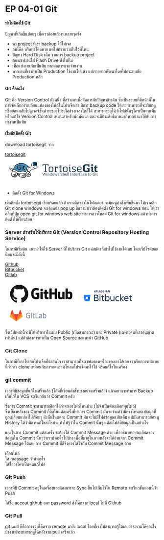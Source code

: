 # EP 04-01 Git

#### ทำไมต้องใช้ Git

ปัญหาที่เกิดขึ้นบ่อยๆ เมื่อเราต้องแก้งานหลายๆครั้ง
* หา project ที่เรา backup ไว้ไม่เจอ 
* ลบโค๊ด หรือทำโค๊ดหาย แต่ไม่ทราบว่าเก็บใว้ที่ใหน 
* ปัญหา Hard Disk เต็ม จากการ backup project
* ต้องเซฟงานใส่ Flash Drive ส่งให้ทีม
* เมื่อแบ่งงานกับเป็นทีม ยากต่อการแจกจ่ายงาน
* หากงานที่เราทำเป็น Production ใช้งานไปแล้ว แต่เราอยากพัฒนาโดยไม่กระทบกับ Production หลัก

#### Git คืออะไร 

Git คือ Version Control ตัวหนึ่ง ที่สร้างมาเพื่อจัดการกับปัญหาข้างต้น ซึ่งเป็นระบบที่มีหน้าที่ในการจัดเก็บการเปลี่ยนแปลงของไฟล์ในโปรเจ็คเรา มีการ backup code ให้เรา สามารถที่จะเรียกดูหรือย้อนกลับไปดูเวอร์ชั่นต่างๆของโปรเจ็คช่วงเวลาใดก็ได้ สามารถระบุได้ว่าไฟล์นั้นๆใครเป็นคนเพิ่มหรือแก้ไข 
Version Control เหมาะสำหรับนักพัฒนา  และจะมีประสิทธิภาพมากหากนำมาใช้กับการทำงานเป็นทีม

#### เริ่มต้นติดตั้ง Git

download tortoisegit จาก

[tortoisegit](https://tortoisegit.org/download/)  
[![](images/EP04/02.PNG)](https://tortoisegit.org/download/)


* ติดตั้ง Git for Windows

เมื่อติดตั้ง tortoisegit เรียบร้อยแล้ว ถ้าเราคลิกขวาในโฟลเดอร์ จะมีเมนูคำสั่งเพิ่มขึ้นมา ให้เราคลิก Git clone  windows จะเด้งหน้า pop up ขึ้นว่ามาเราต้องติดตั้ง Git for windows ก่อน ให้เราคลิกที่ปุ่ม open git for windows web site ทำการดาวโหลด Git for windows แล้วทำการติดตั้งให้เรียนร้อย

### Server สำหรับให้บริการ Git (Version Control Repository Hosting Service)

ในกรณีเริ่มต้น แนะนำให้ใช้ Server ที่ให้บริการ Git แค่สมัครก็เข้าไปใช้งานได้เลย โดยเว็ปไซต์ยอดนิยมจะมีดังนี้

[Github](https://github.com/)  
[Bitbucket](https://bitbucket.org/product)  
[Gitlab](https://about.gitlab.com/)

[![](images/EP04/03.PNG)](https://github.com/)
[![](images/EP04/04.PNG)](https://bitbucket.org/product)
[![](images/EP04/05.PNG)](https://about.gitlab.com/)


ซึ่งเว็ปเหล่านี้จะมีให้บริการทั้งแบบ Public (เปิดสาธารณะ) และ Private (เฉพาะคนที่เราอนุญาตเท่านั้น) แต่ถ้าต้องการทำเป็น Open Source ขอแนะนำ GitHub 

### Git Clone 

ในกรณีที่เราไปเจอโปรเจ็คที่น่าสนใจ เราสามารถที่จะเซฟมาลงเครื่องของเราได้เลย เราเรียกการทำแบบนี้ว่าการ clone เหมือนกับการกดดาวน์โหลดโปรเจ็คมาใว้ใช้ หรือแก้ไขในเครื่อง

### git commit  

เวลาที่มีข้อมูลที่แก้ไขเสร็จแล้ว (โค้ดที่เขียนคำสั่งบางอย่างเสร็จแล้ว) แล้วอยากจะทำการ Backup เก็บไว้ใน VCS จะเรียกกันว่า Commit ครับ  

ซึ่งการ Commit จะสามารถเลือกได้ว่าจะเอาไฟล์ไหนบ้าง (ไม่จำเป็นต้องเลือกทุกไฟล์)  
ซึ่งเบื้องหลังของ Commit ก็คือในแต่ละครั้งที่ทำการ Commit มันจะจำแค่ว่ามีตรงไหนของข้อมูลที่ถูกเปลี่ยนแปลงไปเรื่อยๆ ดังนั้นในแต่ละ Commit มันจะไม่มีไฟล์ข้อมูลฉบับเต็ม แต่มันสามารถย้อนดู History ได้ว่ามีการแก้ไขอะไรบ้าง ทำให้รู้ว่าใน Commit นั้นๆ แต่ละไฟล์มีข้อมูลเป็นอย่างไร 

และในการ Commit แต่ละครั้ง จะต้องใส่ Commit Message ด้วย เพื่ออธิบายรายละเอียดของข้อมูลใน Commit นั้นๆว่าเราทำอะไรไปบ้าง เพื่อที่มาดูในภายหลังจะได้อ่านจาก Commit Message ได้เลย การ Commit ที่ดีจึงควรใส่ใจกับ Commit Message ด้วย


เลือกไฟล์  
ใส่ massage ว่าทำอะไร  
ใส่ชื่อว่าใครเป็นคนแก้ไฟล์

### Git Push

เวลาที่มี Commit อยู่ในเครื่องและต้องการจะ Sync ขึ้นไปเก็บไว้ใน Remote จะเรียกขั้นตอนนี้ว่า Push  

ใส่ชื่อ accout github และ password
ส่งโค๊ดจาก local ไปที่ Github  

### Git Pull  

git pull ก็คือการรวมโค๊ดจาก remote มายัง local โดยที่เราไม่สามารถรู้ได้เลยว่าจะรวมโค๊ดอะไรบ้าง แต่จะสามารถดูได้หลังจาก pull เสร็จแล้ว